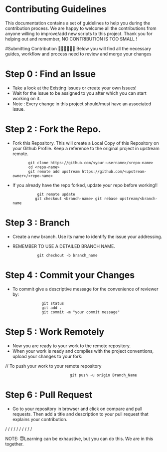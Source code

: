 
# Contributing Guidelines

This documentation contains a set of guidelines to help you during the contribution process. We are happy to welcome all the contributions from anyone willing to improve/add new scripts to this project. 
Thank you for helping out and remember, NO CONTRIBUTION IS TOO SMALL !


#Submitting Contribution 👨🏼‍💻👩🏼‍💻
Below you will find all the necessary guides, workflow and process need to review and merge your changes

# Step 0 : Find an Issue
   -  Take a look at the Existing Issues or create your own Issues!
   -  Wait for the Issue to be assigned to you after which you can start working on it.
   -  Note : Every change in this project should/must have an associated issue.


# Step 2 : Fork the Repo.
  - Fork this Repository. This will create a Local Copy of this Repository on your Github Profile. Keep a reference to the original project in upstream remote.


               git clone https://github.com/<your-username>/<repo-name>  
               cd <repo-name>  
               git remote add upstream https://github.com/<upstream-owner>/<repo-name>  
  
  - If you already have the repo forked, update your repo before working!!
  
                   git remote update
                  git checkout <branch-name> git rebase upstream/<branch-name
                 
                                 
# Step 3 : Branch 
 - Create a new branch. Use its name to identify the issue your addressing.
 - REMEMBER TO USE A DETAILED BRANCH NAME.

                  git checkout -b branch_name
 
# Step 4 : Commit your Changes
   - To commit give a descriptive message for the convenience of reviewer by:
  
                      git status
                      git add .
                      git commit -m "your commit message" 

 # Step 5 : Work Remotely
 - Now you are ready to your work to the remote repository.
 - When your work is ready and complies with the project conventions, upload your changes to your fork:
                                 
 //  To push your work to your remote repository
   
                                 git push -u origin Branch_Name
                                
 #  Step 6 : Pull Request 
- Go to your repository in browser and click on compare and pull requests. 
Then add a title and description to your pull request that explains your contribution.
   
/
/
/
/
/
/
/
/
/
/
                                 
NOTE: 
😇Learning can be exhaustive, but you can do this. 
We are in this together. 
                              
